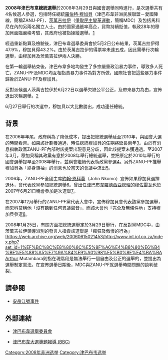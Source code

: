**2008年津巴布韋總統選舉**於2008年3月29日與國會選舉同時進行，是次選舉共有4名候選人參選，包括時任總統[羅伯特·穆加貝](../Page/羅伯特·穆加貝.md "wikilink")（津巴布韋非洲民族聯盟－愛國陣線，簡稱ZANU-PF）、[茨萬吉拉伊](../Page/摩根·茨万吉拉伊.md "wikilink")（[爭取民主變革運動](../Page/爭取民主變革運動.md "wikilink")，簡稱MDC）及包括馬科尼在內的另兩名獨立人士。由於國家通脹率高企，貨幣持續貶值，執政28年的穆加貝面臨嚴峻考驗，其政府也被指操縱選舉。[1](http://edition.cnn.com/2008/WORLD/africa/03/23/zimbabwe.elections/index.html)

經過重新點算及檢驗後，津巴布韋選舉委員會於5月2日公布結果，茨萬吉拉伊得47.9%，穆加貝得43.2%。由於茨萬吉拉伊的得票率未達五成，因此需舉行次輪選舉，由穆加貝及茨萬吉拉伊兩人決勝。

在第一輪選舉結束後，津巴布韋多地均發生了多宗嚴重政治暴力事件，導致多人死亡，ZANU-PF及MDC均互相指責暴力事件為對方所做，國際社會把這些暴力事件歸咎於ZANU-PF及穆加貝。

反對派候選人茨萬吉拉伊於6月22日以選舉欠缺公平公正，及帶來暴力為由，宣佈退出次輪選舉。[2](http://news.bbc.co.uk/2/hi/africa/7467990.stm)

6月27日舉行的次選中，穆加貝以大比數勝出，成功連任總統。

## 背景

在2006年年尾，政府稱為了降低成本，提出把總統選舉延至2010年，與國會大選的時間看齊。如果該計劃獲通過，時任總統穆加貝的任期將延長兩年[3](http://www.irinnews.org/report.aspx?reportid=62530)。由於有消息指執政黨ZANU-PF內部對該提案出現意見分歧，因此該提案未獲通過。至2007年3月，穆加貝稱其政黨有意於2008年舉行總統選舉，並把原定於2010年舉行的國會選舉提早至2008年舉行，並稱會繼續代表執政黨參選[4](https://web.archive.org/web/20060615021453/http://www.int.iol.co.za/index.php?set_id=1。至2007年3月30日，ZANU-PF中央委員會宣佈派出穆加貝參加總統選舉，而新一屆總統任期也由6年縮短至5年，而國會選舉也定於2008年舉行%5Bhttp://www.smh.com.au/news/World/Zimbabwes-Mugabe-to-stand-in-2008-poll/2007/03/31/1174761793434.html)。另外ZANU-PF推舉穆加貝為「終身領袖」的消息也於當天的會議中流出[5](http://www.irinnews.org/Report.aspx?ReportId=73493)。

2006年，ZANU-PF全國主席[約翰·恩科莫](../Page/約翰·恩科莫.md "wikilink")（John
Nkomo）宣佈如果穆加貝選擇退休，會代表政黨參加總統選舉[6](http://www.voanews.com/english/archive/2006-11/2006-11-27-voa28.cfm?CFID=246426970&CFTOKEN=41438307)。曾出任[津巴布韋羅德西亞總理的](../Page/津巴布韋羅德西亞.md "wikilink")[穆佐雷瓦也於](../Page/埃布尔·穆佐雷瓦.md "wikilink")2007年6月21日稱會參加是次選舉[7](http://allafrica.com/stories/200706210837.html)。

在2007年12月舉行的ZANU-PF黨代表大會中，宣佈穆加貝會代表該黨參加選舉，而恩科莫稱他「沒有聽到任何異議聲音」，而該大會也「完全及無條件地」支持穆加貝參選[8](http://news.bbc.co.uk/2/hi/africa/7142758.stm)。

2008年1月25日，有關方面把總統選舉定於3月29日舉行，在反對黨MDC中，由茨萬吉拉伊領導派別的發言人指責該選舉是「瘋狂及傲慢的行為」\[<https://web.archive.org/web/20060615021453/http://www.int.iol.co.za/index.php?set_id=1%EF%BC%8C%E8%80%8C%E5%8F%A6%E4%B8%80%E6%B4%BE%E5%88%A5%E7%9A%84%E9%A0%98%E5%B0%8E%E4%BA%BAArthur>
Mutambara則指在現階段是無法舉行一個自由及公正的選舉的，並提出為選舉制定憲法。在宣佈選舉日期後，MDC與ZANU-PF就選舉時間問題的談判破裂。

## 請參閱

  - [安岳江號事件](../Page/安岳江號事件.md "wikilink")

## 外部連結

  - [津巴布韋選舉委員會](https://web.archive.org/web/20080601201234/http://www.zimbabweelectoralcommission.org/)

  - [津巴布韋大選專題報導
    (BBC)](http://news.bbc.co.uk/2/hi/in_depth/africa/2008/zimbabwe/default.stm)


[Category:2008年非洲选举](https://zh.wikipedia.org/wiki/Category:2008年非洲选举 "wikilink")
[Category:津巴布韦选举](https://zh.wikipedia.org/wiki/Category:津巴布韦选举 "wikilink")